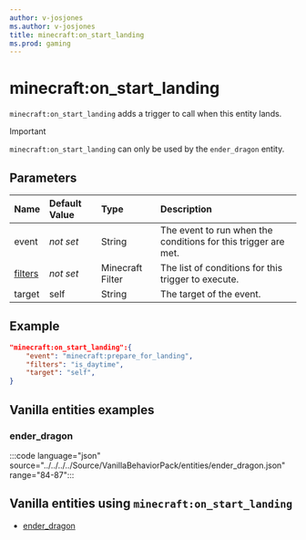 ```yaml
---
author: v-josjones
ms.author: v-josjones
title: minecraft:on_start_landing
ms.prod: gaming
---
```


# minecraft:on_start_landing

`minecraft:on_start_landing` adds a trigger to call when this entity lands.

>[!IMPORTANT]
> `minecraft:on_start_landing` can only be used by the `ender_dragon` entity.

## Parameters

|Name |Default Value  |Type  |Description  |
|:----------|:----------|:----------|:----------|
|event|*not set* | String|  The event to run when the conditions for this trigger are met. |
|[filters](../FilterList.md)|*not set* | Minecraft Filter| The list of conditions for this trigger to execute. |
|target| self| String| The target of the event. |

## Example

```json
"minecraft:on_start_landing":{
    "event": "minecraft:prepare_for_landing",
    "filters": "is_daytime",
    "target": "self",
}
```

## Vanilla entities examples

### ender_dragon

:::code language="json" source="../../../../Source/VanillaBehaviorPack/entities/ender_dragon.json" range="84-87":::

## Vanilla entities using `minecraft:on_start_landing`

- [ender_dragon](../../../../Source/VanillaBehaviorPack_Snippets/entities/ender_dragon.md)
